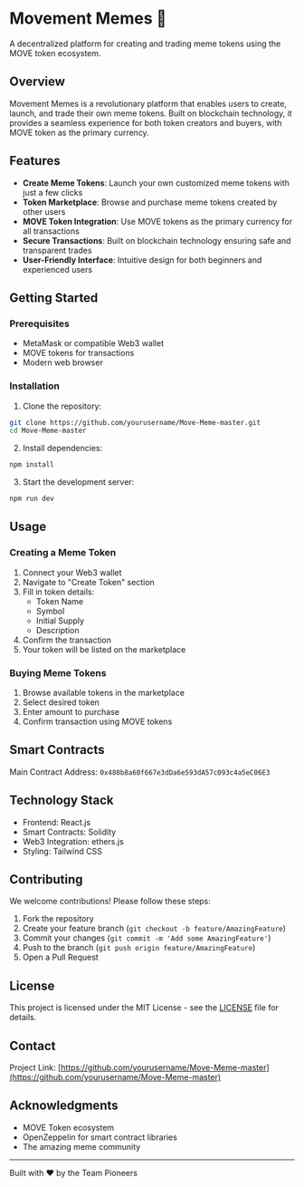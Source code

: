 # Movement Memes  🚀

A decentralized platform for creating and trading meme tokens using the MOVE token ecosystem.

## Overview

Movement Memes is a revolutionary platform that enables users to create, launch, and trade their own meme tokens. Built on blockchain technology, it provides a seamless experience for both token creators and buyers, with MOVE token as the primary currency.

## Features

- **Create Meme Tokens**: Launch your own customized meme tokens with just a few clicks
- **Token Marketplace**: Browse and purchase meme tokens created by other users
- **MOVE Token Integration**: Use MOVE tokens as the primary currency for all transactions
- **Secure Transactions**: Built on blockchain technology ensuring safe and transparent trades
- **User-Friendly Interface**: Intuitive design for both beginners and experienced users

## Getting Started

### Prerequisites

- MetaMask or compatible Web3 wallet
- MOVE tokens for transactions
- Modern web browser

### Installation

1. Clone the repository:
```bash
git clone https://github.com/yourusername/Move-Meme-master.git
cd Move-Meme-master
```

2. Install dependencies:
```bash
npm install
```

3. Start the development server:
```bash
npm run dev
```

## Usage

### Creating a Meme Token

1. Connect your Web3 wallet
2. Navigate to "Create Token" section
3. Fill in token details:
   - Token Name
   - Symbol
   - Initial Supply
   - Description
4. Confirm the transaction
5. Your token will be listed on the marketplace

### Buying Meme Tokens

1. Browse available tokens in the marketplace
2. Select desired token
3. Enter amount to purchase
4. Confirm transaction using MOVE tokens

## Smart Contracts

Main Contract Address: `0x480b8a60f667e3dDa6e593dA57c093c4a5eC06E3`

## Technology Stack

- Frontend: React.js
- Smart Contracts: Solidity
- Web3 Integration: ethers.js
- Styling: Tailwind CSS

## Contributing

We welcome contributions! Please follow these steps:

1. Fork the repository
2. Create your feature branch (`git checkout -b feature/AmazingFeature`)
3. Commit your changes (`git commit -m 'Add some AmazingFeature'`)
4. Push to the branch (`git push origin feature/AmazingFeature`)
5. Open a Pull Request

## License

This project is licensed under the MIT License - see the [LICENSE](LICENSE) file for details.

## Contact

Project Link: [https://github.com/yourusername/Move-Meme-master](https://github.com/yourusername/Move-Meme-master)

## Acknowledgments

- MOVE Token ecosystem
- OpenZeppelin for smart contract libraries
- The amazing meme community

---

Built with ❤️ by the Team Pioneers 
